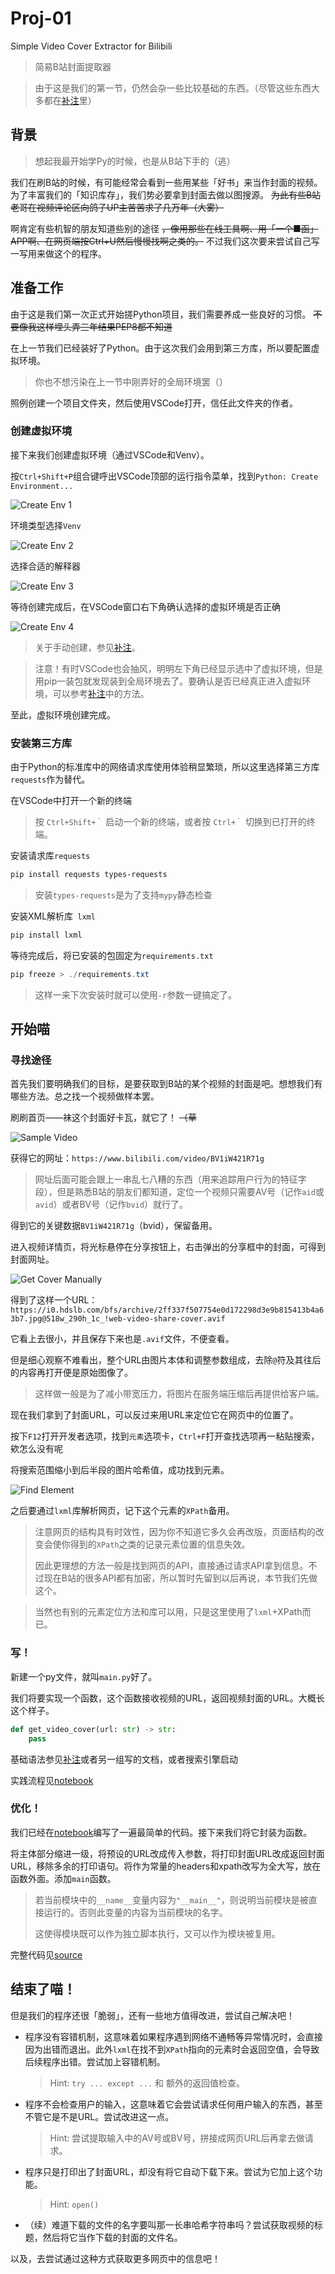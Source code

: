 # Proj-01

Simple Video Cover Extractor for Bilibili  

> 简易B站封面提取器  

> 由于这是我们的第一节，仍然会杂一些比较基础的东西。（尽管这些东西大多都在[补注](./notes.md)里）

## 背景

> 想起我最开始学Py的时候，也是从B站下手的（逃）

我们在刷B站的时候，有可能经常会看到一些用某些「好书」来当作封面的视频。为了丰富我们的「知识库存」，我们势必要拿到封面去做以图搜源。 ~~为此有些B站老哥在视频评论区向鸽子UP主苦苦求了几万年（大雾）~~

啊肯定有些机智的朋友知道些别的途径 ~~，像用那些在线工具啊、用「一个■函」APP啊、在网页端按Ctrl+U然后慢慢找啊之类的。~~ 不过我们这次要来尝试自己写一写用来做这个的程序。

## 准备工作

由于这是我们第一次正式开始搓Python项目，我们需要养成一些良好的习惯。 ~~不要像我这样埋头弄三年结果PEP8都不知道~~

在上一节我们已经装好了Python。由于这次我们会用到第三方库，所以要配置虚拟环境。

> 你也不想污染在上一节中刚弄好的全局环境罢（）

照例创建一个项目文件夹，然后使用VSCode打开，信任此文件夹的作者。

### 创建虚拟环境

接下来我们创建虚拟环境（通过VSCode和Venv）。

按`Ctrl+Shift+P`组合键呼出VSCode顶部的运行指令菜单，找到`Python: Create Environment...`

![Create Env 1](./images/create_env_1.png)

环境类型选择`Venv`

![Create Env 2](./images/create_env_2.png)

选择合适的解释器

![Create Env 3](./images/create_env_3.png)

等待创建完成后，在VSCode窗口右下角确认选择的虚拟环境是否正确

![Create Env 4](./images/create_env_4.png)

> 关于手动创建，参见[补注](./notes.md#手动创建虚拟环境)。

> 注意！有时VSCode也会抽风，明明左下角已经显示选中了虚拟环境，但是用pip一装包就发现装到全局环境去了。要确认是否已经真正进入虚拟环境，可以参考[补注](./notes.md#手动创建虚拟环境)中的方法。

至此，虚拟环境创建完成。

### 安装第三方库

由于Python的标准库中的网络请求库使用体验稍显繁琐，所以这里选择第三方库`requests`作为替代。

在VSCode中打开一个新的终端
> 按 `Ctrl+Shift+｀` 启动一个新的终端，或者按 `Ctrl+｀` 切换到已打开的终端。

安装请求库`requests`

```powershell
pip install requests types-requests
```
> 安装`types-requests`是为了支持`mypy`静态检查

安装XML解析库` lxml`

```powershell
pip install lxml
```

等待完成后，将已安装的包固定为`requirements.txt`

```powershell
pip freeze > ./requirements.txt
```

> 这样一来下次安装时就可以使用`-r`参数一键搞定了。

## 开始喵

### 寻找途径

首先我们要明确我们的目标，是要获取到B站的某个视频的封面是吧。想想我们有哪些方法。总之找一个视频做样本罢。

刷刷首页——袜这个封面好卡瓦，就它了！ ~~（草~~

![Sample Video](./images/sample_video_preview.png)

获得它的网址：`https://www.bilibili.com/video/BV1iW421R71g`

> 网址后面可能会跟上一串乱七八糟的东西（用来追踪用户行为的特征字段），但是熟悉B站的朋友们都知道，定位一个视频只需要AV号（记作`aid`或`avid`）或者BV号（记作`bvid`）就行了。

得到它的关键数据`BV1iW421R71g`（bvid），保留备用。

进入视频详情页，将光标悬停在分享按钮上，右击弹出的分享框中的封面，可得到封面网址。

![Get Cover Manually](./images/get_cover_manually.png)

得到了这样一个URL：`https://i0.hdslb.com/bfs/archive/2ff337f507754e0d172298d3e9b815413b4a63b7.jpg@518w_290h_1c_!web-video-share-cover.avif`

它看上去很小，并且保存下来也是`.avif`文件，不便查看。

但是细心观察不难看出，整个URL由图片本体和调整参数组成，去除`@`符及其往后的内容再打开便是原始图像了。

> 这样做一般是为了减小带宽压力，将图片在服务端压缩后再提供给客户端。

现在我们拿到了封面URL，可以反过来用URL来定位它在网页中的位置了。

按下`F12`打开开发者选项，找到`元素`选项卡，`Ctrl+F`打开查找选项再一粘贴搜索，欸怎么没有呢

将搜索范围缩小到后半段的图片哈希值，成功找到元素。

![Find Element](./images/find_element.png)

之后要通过`lxml`库解析网页，记下这个元素的`XPath`备用。

> 注意网页的结构具有时效性，因为你不知道它多久会再改版，页面结构的改变会使你得到的`XPath`之类的记录元素位置的信息失效。
>
> 因此更理想的方法一般是找到网页的API，直接通过请求API拿到信息。不过现在B站的很多API都有加密，所以暂时先留到以后再说，本节我们先做这个。

> 当然也有别的元素定位方法和库可以用，只是这里使用了`lxml`+XPath而已。

### 写！

新建一个py文件，就叫`main.py`好了。

我们将要实现一个函数，这个函数接收视频的URL，返回视频封面的URL。大概长这个样子。

```python
def get_video_cover(url: str) -> str:
    pass
```

基础语法参见[补注](./notes.md#关于基础语法)或者另一组写的文档，或者搜索引擎启动

实践流程见[notebook](./example.ipynb)

### 优化！

我们已经在[notebook](./example.ipynb)编写了一遍最简单的代码。接下来我们将它封装为函数。

将主体部分缩进一级，将预设的URL改成传入参数，将打印封面URL改成返回封面URL，移除多余的打印语句。将作为常量的headers和xpath改写为全大写，放在函数外面。添加`main`函数。

> 若当前模块中的`__name__`变量内容为`"__main__"`，则说明当前模块是被直接运行的。否则此变量的内容为当前模块的名字。
>
> 这使得模块既可以作为独立脚本执行，又可以作为模块被复用。

完整代码见[source](./source.py)

## 结束了喵！

但是我们的程序还很「脆弱」，还有一些地方值得改进，尝试自己解决吧！

- 程序没有容错机制，这意味着如果程序遇到网络不通畅等异常情况时，会直接因为出错而退出。此外`lxml`在找不到`XPath`指向的元素时会返回空值，会导致后续程序出错。尝试加上容错机制。
  
  > Hint: `try ... except ...` 和 额外的返回值检查。
- 程序不会检查用户的输入，这意味着它会尝试请求任何用户输入的东西，甚至不管它是不是URL。尝试改进这一点。
  
  > Hint: 尝试提取输入中的AV号或BV号，拼接成网页URL后再拿去做请求。
- 程序只是打印出了封面URL，却没有将它自动下载下来。尝试为它加上这个功能。
  
  > Hint: `open()`
- （续）难道下载的文件的名字要叫那一长串哈希字符串吗？尝试获取视频的标题，然后将它当作下载的封面的文件名。

以及，去尝试通过这种方式获取更多网页中的信息吧！
